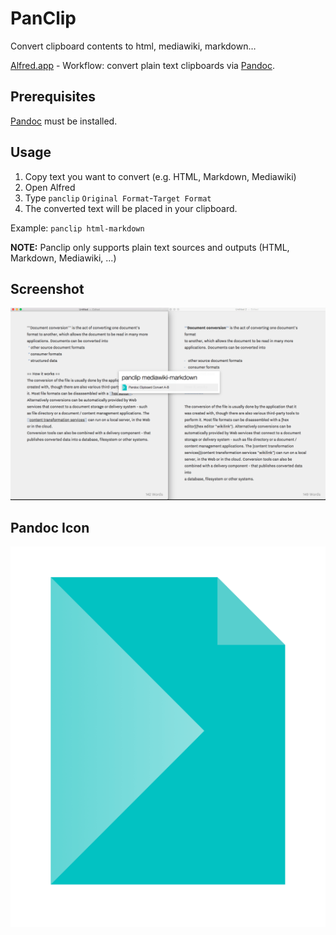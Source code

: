 # PanClip

Convert clipboard contents to html, mediawiki, markdown…  

[Alfred.app](https://www.alfredapp.com) - Workflow: convert plain text clipboards via [Pandoc](http://pandoc.org).

## Prerequisites

[Pandoc](http://pandoc.org) must be installed. 

## Usage 

1. Copy text you want to convert (e.g. HTML, Markdown, Mediawiki)
2. Open Alfred
2. Type `panclip` `Original Format`-`Target Format`
3. The converted text will be placed in your clipboard. 

Example: `panclip html-markdown`

**NOTE:** Panclip only supports plain text sources and outputs (HTML, Markdown, Mediawiki, ...)

## Screenshot

![Screenhshot](Pandoc-Clipboard-Convert.PNG)

## Pandoc Icon

![Pandoc Icon](Pandoc-Icon/Pandoc-Icon.png)
